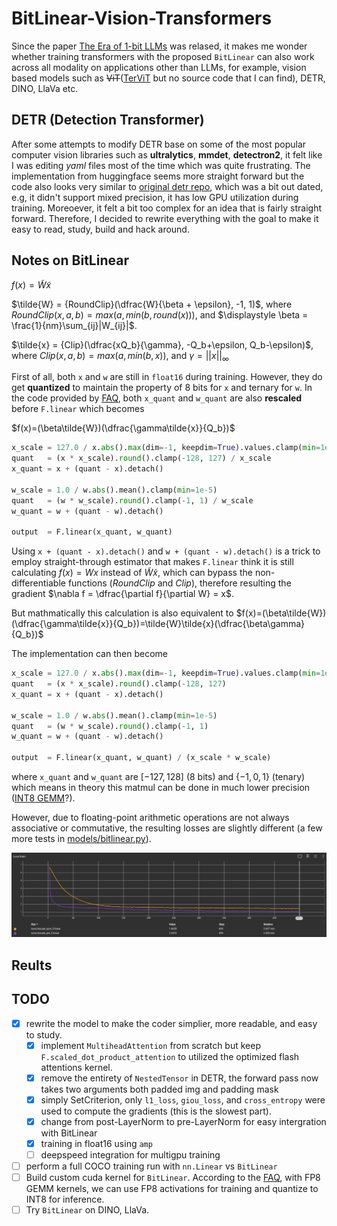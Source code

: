 # BitLinear-Vision-Transformers
Since the paper [The Era of 1-bit LLMs](https://arxiv.org/pdf/2402.17764v1.pdf) was relased, it makes me wonder whether training transformers with
the proposed `BitLinear` can also work across all modality on applications other than LLMs, for example, vision based models such as
~~ViT~~([TerViT](https://arxiv.org/abs/2201.08050) but no source code that I can find), DETR, DINO, LlaVa etc.

## DETR (Detection Transformer)
After some attempts to modify DETR base on some of the most popular computer vision libraries such as __ultralytics__, __mmdet__, __detectron2__, it
felt like I was editing _yaml_ files most of the time which was quite frustrating. The implementation from huggingface seems more straight forward
but the code also looks very similar to [original detr repo](https://github.com/facebookresearch/detr), which was a bit out dated, e.g, it didn't
support mixed precision, it has low GPU utilization during training. Moreoever, it felt a bit too complex for an idea that is fairly straight forward.
Therefore, I decided to rewrite everything with the goal to make it easy to read, study, build and hack around.
## Notes on BitLinear
$f(x)=\tilde{W}\tilde{x}$

$\tilde{W} = {RoundClip}(\dfrac{W}{\beta + \epsilon}, -1, 1)$, where $RoundClip(x, a, b)=max(a, min(b, round(x)))$, and 
$\displaystyle \beta = \frac{1}{nm}\sum_{ij}|W_{ij}|$.

$\tilde{x} = {Clip}(\dfrac{xQ_b}{\gamma}, -Q_b+\epsilon, Q_b-\epsilon)$, where $Clip(x, a, b)=max(a, min(b, x))$, and $\gamma = ||x||_{\infty}$

First of all, both `x` and `w` are still in `float16` during training. However, they do get __quantized__ to maintain the property of 8 bits for `x` 
and ternary for `w`. In the code provided by 
[FAQ](https://github.com/microsoft/unilm/blob/master/bitnet/The-Era-of-1-bit-LLMs__Training_Tips_Code_FAQ.pdf),
both `x_quant` and `w_quant` are also __rescaled__ before `F.linear` which becomes

$f(x)=(\beta\tilde{W})(\dfrac{\gamma\tilde{x}}{Q_b})$

```python
x_scale = 127.0 / x.abs().max(dim=-1, keepdim=True).values.clamp(min=1e-5)
quant   = (x * x_scale).round().clamp(-128, 127) / x_scale
x_quant = x + (quant - x).detach()

w_scale = 1.0 / w.abs().mean().clamp(min=1e-5)
quant   = (w * w_scale).round().clamp(-1, 1) / w_scale
w_quant = w + (quant - w).detach()

output  = F.linear(x_quant, w_quant)
```
Using `x + (quant - x).detach()` and `w + (quant - w).detach()` is a trick to employ straight-through estimator that makes `F.linear` think it is
still calculating $f(x)=Wx$ instead of $\tilde{W}\tilde{x}$, which can bypass the non-differentiable functions ($RoundClip$ and $Clip$), therefore
resulting the gradient $\nabla f = \dfrac{\partial f}{\partial W} = x$.

But mathmatically this calculation is also equivalent to
$f(x)=(\beta\tilde{W})(\dfrac{\gamma\tilde{x}}{Q_b})=\tilde{W}\tilde{x}(\dfrac{\beta\gamma}{Q_b})$

The implementation can then become
```python
x_scale = 127.0 / x.abs().max(dim=-1, keepdim=True).values.clamp(min=1e-5)
quant   = (x * x_scale).round().clamp(-128, 127)
x_quant = x + (quant - x).detach()

w_scale = 1.0 / w.abs().mean().clamp(min=1e-5)
quant   = (w * w_scale).round().clamp(-1, 1)
w_quant = w + (quant - w).detach()

output  = F.linear(x_quant, w_quant) / (x_scale * w_scale)
```
where `x_quant` and `w_quant` are $[-127, 128]$ (8 bits) and $\{-1, 0, 1\}$ (tenary) which means in theory this matmul can be done in much lower
precision ([INT8 GEMM](https://github.com/jundaf2/CUDA-INT8-GEMM)?). 

However, due to floating-point arithmetic operations are not always associative or commutative, the resulting losses are slightly different (a few 
more tests in [models/bitlinear.py](models/bitlinear.py#L59-L83)).

![when-to-rescale](figures/rescale_pre-linear_vs_rescale_post-linear.png)

## Reults

## TODO
- [x] rewrite the model to make the coder simplier, more readable, and easy to study.
    - [x] implement `MultiheadAttention` from scratch but keep `F.scaled_dot_product_attention` to utilized the optimized flash attentions kernel.
    - [x] remove the entirety of `NestedTensor` in DETR, the forward pass now takes two arguments both padded img and padding mask 
    - [x] simply SetCriterion, only `l1_loss`, `giou_loss`, and `cross_entropy` were used to compute the gradients (this is the slowest part). 
    - [x] change from post-LayerNorm to pre-LayerNorm for easy intergration with BitLinear
    - [x] training in float16 using `amp`
    - [ ] deepspeed integration for multigpu training
- [ ] perform a full COCO training run with `nn.Linear` vs `BitLinear`
- [ ] Build custom cuda kernel for `BitLinear`. According to the 
      [FAQ](https://github.com/microsoft/unilm/blob/master/bitnet/The-Era-of-1-bit-LLMs__Training_Tips_Code_FAQ.pdf),
      with FP8 GEMM kernels, we can use FP8 activations for training and quantize to INT8 for inference.
- [ ] Try `BitLinear` on DINO, LlaVa.